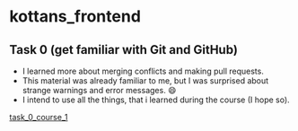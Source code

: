 # kottans_frontend

## Task 0 (get familiar with Git and GitHub)
- I learned more about merging conflicts and making pull requests.
- This material was already familiar to me, but I was surprised about strange warnings and error messages. :smile:
- I intend to use all the things, that i learned during the course (I hope so).

[task_0_course_1](task_0/task_0_course_1.png)
